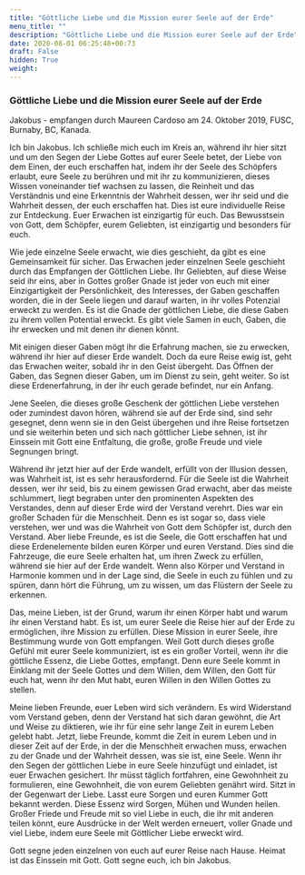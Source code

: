 ```yaml
---
title: "Göttliche Liebe und die Mission eurer Seele auf der Erde"
menu_title: ""
description: "Göttliche Liebe und die Mission eurer Seele auf der Erde"
date: 2020-08-01 06:25:48+00:73
draft: False
hidden: True
weight:
---
```

### Göttliche Liebe und die Mission eurer Seele auf der Erde

Jakobus - empfangen durch Maureen Cardoso am 24. Oktober 2019, FUSC, Burnaby, BC, Kanada.

Ich bin Jakobus. Ich schließe mich euch im Kreis an, während ihr hier sitzt und um den Segen der Liebe Gottes auf eurer Seele betet, der Liebe von dem Einen, der euch erschaffen hat, indem ihr der Seele des Schöpfers erlaubt, eure Seele zu berühren und mit ihr zu kommunizieren, dieses Wissen voneinander tief wachsen zu lassen, die Reinheit und das Verständnis und eine Erkenntnis der Wahrheit dessen, wer ihr seid und die Wahrheit dessen, der euch erschaffen hat. Dies ist eure individuelle Reise zur Entdeckung. Euer Erwachen ist einzigartig für euch. Das Bewusstsein von Gott, dem Schöpfer, eurem Geliebten, ist einzigartig und besonders für euch.

Wie jede einzelne Seele erwacht, wie dies geschieht, da gibt es eine Gemeinsamkeit für sicher. Das Erwachen jeder einzelnen Seele geschieht durch das Empfangen der Göttlichen Liebe. Ihr Geliebten, auf diese Weise seid ihr eins, aber in Gottes großer Gnade ist jeder von euch mit einer Einzigartigkeit der Persönlichkeit, des Interesses, der Gaben geschaffen worden, die in der Seele liegen und darauf warten, in ihr volles Potenzial erweckt zu werden. Es ist die Gnade der göttlichen Liebe, die diese Gaben zu ihrem vollen Potential erweckt. Es gibt viele Samen in euch, Gaben, die ihr erwecken und mit denen ihr dienen könnt.

Mit einigen dieser Gaben mögt ihr die Erfahrung machen, sie zu erwecken, während ihr hier auf dieser Erde wandelt. Doch da eure Reise ewig ist, geht das Erwachen weiter, sobald ihr in den Geist übergeht. Das Öffnen der Gaben, das Segnen dieser Gaben, um im Dienst zu sein, geht weiter. So ist diese Erdenerfahrung, in der ihr euch gerade befindet, nur ein Anfang.

Jene Seelen, die dieses große Geschenk der göttlichen Liebe verstehen oder zumindest davon hören, während sie auf der Erde sind, sind sehr gesegnet, denn wenn sie in den Geist übergehen und ihre Reise fortsetzen und sie weiterhin beten und sich nach göttlicher Liebe sehnen, ist ihr Einssein mit Gott eine Entfaltung, die große, große Freude und viele Segnungen bringt.

Während ihr jetzt hier auf der Erde wandelt, erfüllt von der Illusion dessen, was Wahrheit ist, ist es sehr herausfordernd. Für die Seele ist die Wahrheit dessen, wer ihr seid, bis zu einem gewissen Grad erwacht, aber das meiste schlummert, liegt begraben unter den prominenten Aspekten des Verstandes, denn auf dieser Erde wird der Verstand verehrt. Dies war ein großer Schaden für die Menschheit. Denn es ist sogar so, dass viele verstehen, wer und was die Wahrheit von Gott dem Schöpfer ist, durch den Verstand. Aber liebe Freunde, es ist die Seele, die Gott erschaffen hat und diese Erdenelemente bilden euren Körper und euren Verstand. Dies sind die Fahrzeuge, die eure Seele erhalten hat, um ihren Zweck zu erfüllen, während sie hier auf der Erde wandelt. Wenn also Körper und Verstand in Harmonie kommen und in der Lage sind, die Seele in euch zu fühlen und zu spüren, dann hört die Führung, um zu wissen, um das Flüstern der Seele zu erkennen.

Das, meine Lieben, ist der Grund, warum ihr einen Körper habt und warum ihr einen Verstand habt. Es ist, um eurer Seele die Reise hier auf der Erde zu ermöglichen, ihre Mission zu erfüllen. Diese Mission in eurer Seele, ihre Bestimmung wurde von Gott empfangen. Weil Gott durch dieses große Gefühl mit eurer Seele kommuniziert, ist es ein großer Vorteil, wenn ihr die göttliche Essenz, die Liebe Gottes, empfangt. Denn eure Seele kommt in Einklang mit der Seele Gottes und dem Willen, dem Willen, den Gott für euch hat, wenn ihr den Mut habt, euren Willen in den Willen Gottes zu stellen.

Meine lieben Freunde, euer Leben wird sich verändern. Es wird Widerstand vom Verstand geben, denn der Verstand hat sich daran gewöhnt, die Art und Weise zu diktieren, wie ihr für eine sehr lange Zeit in eurem Leben gelebt habt. Jetzt, liebe Freunde, kommt die Zeit in eurem Leben und in dieser Zeit auf der Erde, in der die Menschheit erwachen muss, erwachen zu der Gnade und der Wahrheit dessen, was sie ist, eine Seele. Wenn ihr den Segen der göttlichen Liebe in eure Seele hinzufügt und einladet, ist euer Erwachen gesichert. Ihr müsst täglich fortfahren, eine Gewohnheit zu formulieren, eine Gewohnheit, die von eurem Geliebten genährt wird. Sitzt in der Gegenwart der Liebe. Lasst eure Sorgen und euren Kummer Gott bekannt werden. Diese Essenz wird Sorgen, Mühen und Wunden heilen. Großer Friede und Freude mit so viel Liebe in euch, die ihr mit anderen teilen könnt, eure Ausdrücke in der Welt werden erneuert, voller Gnade und viel Liebe, indem eure Seele mit Göttlicher Liebe erweckt wird.

Gott segne jeden einzelnen von euch auf eurer Reise nach Hause. Heimat ist das Einssein mit Gott. Gott segne euch, ich bin Jakobus.
